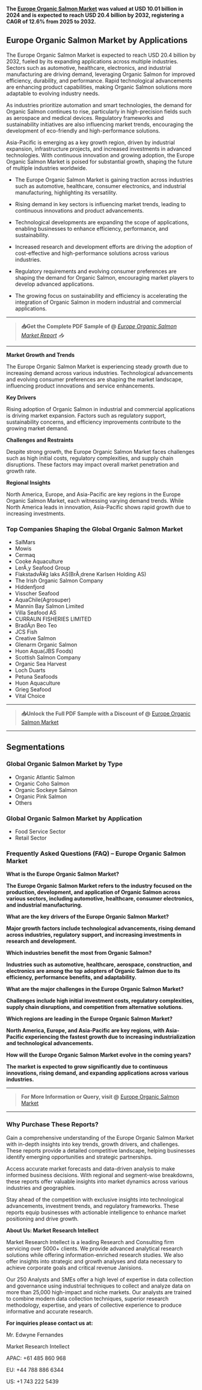 <p><strong>The <a href="https://www.marketresearchintellect.com/download-sample/?rid=1067353&amp;utm_source=Pulse-April-Europe&amp;utm_medium=852">Europe Organic Salmon Market</a> was valued at USD 10.01 billion in 2024 and is expected to reach USD 20.4 billion by 2032, registering a CAGR of 12.6% from 2025 to 2032.</strong></p><h2>Europe Organic Salmon Market by Applications&nbsp;</h2><p><p>The Europe Organic Salmon Market is expected to reach USD 20.4 billion by 2032, fueled by its expanding applications across multiple industries. Sectors such as automotive, healthcare, electronics, and industrial manufacturing are driving demand, leveraging Organic Salmon for improved efficiency, durability, and performance. Rapid technological advancements are enhancing product capabilities, making Organic Salmon solutions more adaptable to evolving industry needs.</p><p>As industries prioritize automation and smart technologies, the demand for Organic Salmon continues to rise, particularly in high-precision fields such as aerospace and medical devices. Regulatory frameworks and sustainability initiatives are also influencing market trends, encouraging the development of eco-friendly and high-performance solutions.</p><p>Asia-Pacific is emerging as a key growth region, driven by industrial expansion, infrastructure projects, and increased investments in advanced technologies. With continuous innovation and growing adoption, the Europe Organic Salmon Market is poised for substantial growth, shaping the future of multiple industries worldwide.</p></p><ul><li><p>The Europe Organic Salmon Market is gaining traction across industries such as automotive, healthcare, consumer electronics, and industrial manufacturing, highlighting its versatility.</p></li><li><p>Rising demand in key sectors is influencing market trends, leading to continuous innovations and product advancements.</p></li><li><p>Technological developments are expanding the scope of applications, enabling businesses to enhance efficiency, performance, and sustainability.</p></li><li><p>Increased research and development efforts are driving the adoption of cost-effective and high-performance solutions across various industries.</p></li><li><p>Regulatory requirements and evolving consumer preferences are shaping the demand for Organic Salmon, encouraging market players to develop advanced applications.</p></li><li><p>The growing focus on sustainability and efficiency is accelerating the integration of Organic Salmon in modern industrial and commercial applications.</p></li></ul><hr /><blockquote><p><strong><span class="font-[700]">📥Get the Complete PDF Sample of @ </span></strong><em><span class="font-[700]"><a href="https://www.marketresearchintellect.com/download-sample/?rid=1067353&amp;utm_source=Pulse-April-Europe&amp;utm_medium=852" target="_blank" data-tracking-control-name="article-ssr-frontend-pulse_little-text-block" data-tracking-will-navigate="" data-test-link="">Europe Organic Salmon Market Report</a>&nbsp;📥</span></em></p></blockquote><hr /><p class="" data-start="77" data-end="360"><strong data-start="77" data-end="105">Market Growth and Trends</strong></p><p class="" data-start="77" data-end="360">The Europe Organic Salmon Market is experiencing steady growth due to increasing demand across various industries. Technological advancements and evolving consumer preferences are shaping the market landscape, influencing product innovations and service enhancements.</p><p class="" data-start="362" data-end="606"><strong data-start="362" data-end="377">Key Drivers</strong></p><p class="" data-start="362" data-end="606">Rising adoption of Organic Salmon in industrial and commercial applications is driving market expansion. Factors such as regulatory support, sustainability concerns, and efficiency improvements contribute to the growing market demand.</p><p class="" data-start="608" data-end="849"><strong data-start="608" data-end="637">Challenges and Restraints</strong></p><p class="" data-start="608" data-end="849">Despite strong growth, the Europe Organic Salmon Market faces challenges such as high initial costs, regulatory complexities, and supply chain disruptions. These factors may impact overall market penetration and growth rate.</p><p class="" data-start="851" data-end="1095"><strong data-start="851" data-end="872">Regional Insights</strong></p><p class="" data-start="851" data-end="1095">North America, Europe, and Asia-Pacific are key regions in the Europe Organic Salmon Market, each witnessing varying demand trends. While North America leads in innovation, Asia-Pacific shows rapid growth due to increasing investments.</p><p><h3>Top Companies Shaping the Global Organic Salmon Market </h3><ul><li>SalMars</li><li>Mowis</li><li>Cermaq</li><li>Cooke Aquaculture</li><li>LerÃ¸y Seafood Group</li><li>FlakstadvÃ¥g laks AS(BrÃ¸drene Karlsen Holding AS)</li><li>The Irish Organic Salmon Company</li><li>Hiddenfjord</li><li>Visscher Seafood</li><li>AquaChile(Agrosuper)</li><li>Mannin Bay Salmon Limited</li><li>Villa Seafood AS</li><li>CURRAUN FISHERIES LIMITED</li><li>BradÃ¡n Beo Teo</li><li>JCS Fish</li><li>Creative Salmon</li><li>Glenarm Organic Salmon</li><li>Huon Aqua(JBS Foods)</li><li>Scottish Salmon Company</li><li>Organic Sea Harvest</li><li>Loch Duarts</li><li>Petuna Seafoods</li><li>Huon Aquaculture</li><li>Grieg Seafood</li><li>Vital Choice</li></ul></p><hr /><blockquote><p><strong>📥Unlock the Full PDF Sample with a Discount of @</strong> <a href="https://www.marketresearchintellect.com/ask-for-discount/?rid=1067353&amp;utm_source=Pulse-April-Europe&amp;utm_medium=852">Europe Organic Salmon Market</a></p></blockquote><hr /><p><h2>Segmentations</h2><h3>Global Organic Salmon Market by Type</h3><ul><li>Organic Atlantic Salmon</li><li>Organic Coho Salmon</li><li>Organic Sockeye Salmon</li><li>Organic Pink Salmon</li><li>Others</li></ul><h3>Global Organic Salmon Market by Application</h3><ul><li>Food Service Sector</li><li>Retail Sector</li></ul></p><h3><strong>Frequently Asked Questions (FAQ) &ndash; Europe Organic Salmon Market</strong></h3><p><strong>What is the Europe Organic Salmon Market?</strong></p><p><strong>The Europe Organic Salmon Market refers to the industry focused on the production, development, and application of Organic Salmon across various sectors, including automotive, healthcare, consumer electronics, and industrial manufacturing.</strong></p><p><strong>What are the key drivers of the Europe Organic Salmon Market?</strong></p><p><strong>Major growth factors include technological advancements, rising demand across industries, regulatory support, and increasing investments in research and development.</strong></p><p><strong>Which industries benefit the most from Organic Salmon?</strong></p><p><strong>Industries such as automotive, healthcare, aerospace, construction, and electronics are among the top adopters of Organic Salmon due to its efficiency, performance benefits, and adaptability.</strong></p><p><strong>What are the major challenges in the Europe Organic Salmon Market?</strong></p><p><strong>Challenges include high initial investment costs, regulatory complexities, supply chain disruptions, and competition from alternative solutions.</strong></p><p><strong>Which regions are leading in the Europe Organic Salmon Market?</strong></p><p><strong>North America, Europe, and Asia-Pacific are key regions, with Asia-Pacific experiencing the fastest growth due to increasing industrialization and technological advancements.</strong></p><p><strong>How will the Europe Organic Salmon Market evolve in the coming years?</strong></p><p><strong>The market is expected to grow significantly due to continuous innovations, rising demand, and expanding applications across various industries.</strong></p><hr /><blockquote><p><span class="font-[700]"><strong>For More Information or Query, visit&nbsp;@</strong>&nbsp;</span><span class="font-[700]"><a href="https://www.marketresearchintellect.com/product/organic-salmon-market/?utm_source=Linkedin&utm_medium=852" target="_blank" data-tracking-control-name="article-ssr-frontend-pulse_little-text-block" data-tracking-will-navigate="" data-test-link="">Europe Organic Salmon Market</a></span></p></blockquote><hr /><h3><strong data-start="0" data-end="31">Why Purchase These Reports?</strong></h3><p class="" data-start="35" data-end="297">Gain a comprehensive understanding of the Europe Organic Salmon Market with in-depth insights into key trends, growth drivers, and challenges. These reports provide a detailed competitive landscape, helping businesses identify emerging opportunities and strategic partnerships.</p><p class="" data-start="299" data-end="540">Access accurate market forecasts and data-driven analysis to make informed business decisions. With regional and segment-wise breakdowns, these reports offer valuable insights into market dynamics across various industries and geographies.</p><p class="" data-start="542" data-end="784">Stay ahead of the competition with exclusive insights into technological advancements, investment trends, and regulatory frameworks. These reports equip businesses with actionable intelligence to enhance market positioning and drive growth.</p><p><strong><span class="font-[700]">About Us: Market Research Intellect</span></strong></p><p><span class="">Market Research Intellect is a leading Research and Consulting firm servicing over 5000+ clients. We provide advanced analytical research solutions while offering information-enriched research studies.&nbsp;</span>We also offer insights into strategic and growth analyses and data necessary to achieve corporate goals and critical revenue Janisions.</p><p><span class="">Our 250 Analysts and SMEs offer a high level of expertise in data collection and governance using industrial techniques to collect and analyze data on more than 25,000 high-impact and niche markets. Our analysts are trained to combine modern data collection techniques, superior research methodology, expertise, and years of collective experience to produce informative and accurate research.</span></p><p><strong>For inquiries please contact us at:</strong></p><p>Mr. Edwyne Fernandes</p><p>Market Research Intellect</p><p>APAC: +61 485 860 968</p><p>EU: +44 788 886 6344</p><p>US: +1 743 222 5439</p>
